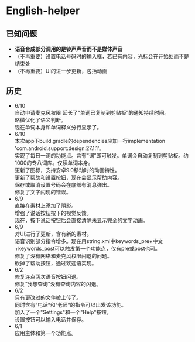 ﻿# English-helper
## 已知问题
* **语音合成部分调用的是铃声声音而不是媒体声音**  
* （不再重要）设置电话号码时的输入框，若已有内容，光标会在开始处而不是结束处  
* （不再重要）UI的进一步更新，包括动画  
## 历史  
* 6/10  
自动申请麦克风权限
延长了“单词已复制到剪贴板”的通知持续时间。  
略微优化了语义判断。  
现在单词本身和单词释义分行显示了。  
* 6/10  
本次app下build.gradle的dependencies应加一行implementation 'com.android.support:design:27.1.1'。  
实现了每日一词的功能点。含有“词”即可触发。单词会自动复制到剪贴板。约1000的专八词库。仅读单词本身。  
更新了图标，支持安卓9.0移动时的动画特性。  
更新了帮助和设置按钮，现在会显示帮助内容。  
保存或取消设置号码会在底部有消息弹出。  
修复了文字闪现的错误。  
* 6/9  
直接在素材上添加了阴影。  
增强了说话按钮按下的视觉反馈。  
现在，按下说话按钮后会直接清除未显示完全的文字动画。  
* 6/9  
对UI进行了更新，含有新的素材。  
语音识别部分指令增多。现在用string.xml中keywords_pre+中文+keywords_post可以触发第一个功能点，仅有pre或post也可。  
修复了没有网络和麦克风权限闪退的问题。  
砍掉了帮助按钮，通过欢迎语实现。  
* 6/2  
修复连点两次语音按钮闪退。  
修复“我想查询”没有查询内容的闪退。  
* 6/2  
只有更改过的文件被上传了。  
同时含有”电话“和“老师”的指令可以出发该功能。  
加入了一个"Settings"和一个"Help"按钮。  
设置按钮可以输入电话并保存。  
* 6/1  
应用主体和第一个功能点。  
